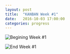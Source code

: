 ```yaml
---
layout: post
title:  "KANBAN Week #1"
date:   2016-10-03 17:00:00
categories: progress
---
```


![Begining Week #1]({{site.baseurl}}/assets/week-progress/IMG_20161004_162013.jpg)

![End Week #1]({{site.baseurl}}/assets/week-progress/IMG_20161011_162337.jpg)

